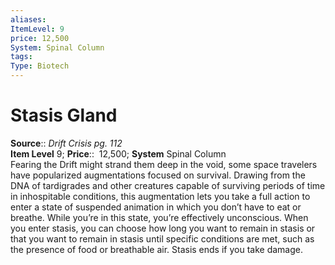 ```yaml
---
aliases: 
ItemLevel: 9
price: 12,500
System: Spinal Column 
tags: 
Type: Biotech
---
```


# Stasis Gland

**Source**:: _Drift Crisis pg. 112_  
**Item Level** 9;
**Price**::  12,500; **System** Spinal Column  
Fearing the Drift might strand them deep in the void, some space travelers have popularized augmentations focused on survival. Drawing from the DNA of tardigrades and other creatures capable of surviving periods of time in inhospitable conditions, this augmentation lets you take a full action to enter a state of suspended animation in which you don’t have to eat or breathe. While you’re in this state, you’re effectively unconscious. When you enter stasis, you can choose how long you want to remain in stasis or that you want to remain in stasis until specific conditions are met, such as the presence of food or breathable air. Stasis ends if you take damage.
